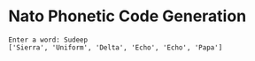 # Nato Phonetic Code Generation

```
Enter a word: Sudeep
['Sierra', 'Uniform', 'Delta', 'Echo', 'Echo', 'Papa']
